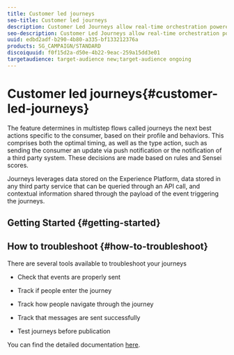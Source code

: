 ```yaml
---
title: Customer led journeys
seo-title: Customer led journeys
description: Customer Led Journeys allow real-time orchestration powered by contextual data from events, information from the Adobe Experience Platform, or data from third-party solutions. 
seo-description: Customer Led Journeys allow real-time orchestration powered by contextual data from events, information from the Adobe Experience Platform, or data from third-party API services.  Actions in these individualized triggered journeys currently include Email, Push Messaging, and SMS. You can also add custom actions if you're using a third-party system to send your messages. 
uuid: edbd2adf-b290-4b80-a335-bf133212376a
products: SG_CAMPAIGN/STANDARD
discoiquuid: f0f15d2a-d50e-4b22-9eac-259a15dd3e01
targetaudience: target-audience new;target-audience ongoing
---
```


# Customer led journeys{#customer-led-journeys}

The feature determines in multistep flows called journeys the next best actions specific to the consumer, based on their profile and behaviors. This comprises both the optimal timing, as well as the type action, such as sending the consumer an update via push notification or the notification of a third party system. These decisions are made based on rules and Sensei scores.

Journeys leverages data stored on the Experience Platform, data stored in any third party service that can be queried through an API call, and contextual information shared through the payload of the event triggering the journeys.

## Getting Started {#getting-started}

## How to troubleshoot {#how-to-troubleshoot}

There are several tools available to troubleshoot your journeys

* Check that events are properly sent

* Track if people enter the journey
* Track how people navigate through the journey
* Track that messages are sent successfully
* Test journeys before publication

You can find the detailed documentation [here](https://docs.adobe.com/content/help/en/campaign/prerelease/journeys/troubleshooting.html).

<!--
<related-links>
<a href="https://docs.adobe.com/content/help/en/campaign/prerelease/journeys/intro.html" target="_blank">Journeys - documentation</a>
</related-links>
-->

